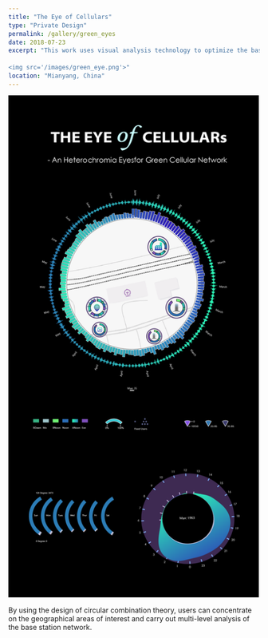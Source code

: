 ```yaml
---
title: "The Eye of Cellulars"
type: "Private Design"
permalink: /gallery/green_eyes
date: 2018-07-23
excerpt: "This work uses visual analysis technology to optimize the base station network to achieve the goal of green base station network.

<img src='/images/green_eye.png'>"
location: "Mianyang, China"
---
```


<img src='/images/green_eye.png'>

By using the design of circular combination theory, users can concentrate on the geographical areas of interest and carry out multi-level analysis of the base station network. 